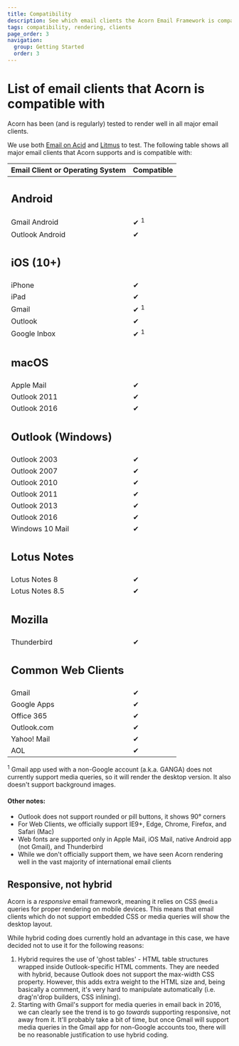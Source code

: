 ```yaml
---
title: Compatibility
description: See which email clients the Acorn Email Framework is compatible with
tags: compatibility, rendering, clients
page_order: 3
navigation:
  group: Getting Started
  order: 3
---
```


# List of email clients that Acorn is compatible with

Acorn has been (and is regularly) tested to render well in all major email clients.

We use both [Email on Acid](https://www.emailonacid.com/) and [Litmus](https://litmus.com/) to test. The following table shows all major email clients that Acorn supports and is compatible with:

<table class="rounded text-left border text-grey-dark mt-8 mb-6 w-full text-sm" cellpadding="16" cellspacing="0">
    <thead class="bg-grey-lighter text-black">
        <tr>
            <th id="list" class="py-2 px-4">Email Client or Operating System</th>
            <th class="py-2 px-4">Compatible</th>
        </tr>
    </thead>
    <tbody>
        <tr>
            <td colspan="2" class="bg-grey-dark py-2 px-4">
                <h2 class="p-0 text-sm font-normal text-white">Android</h2>
            </td>
        </tr>
        <tr>
            <td>Gmail Android</td>
            <td>✔ <sup>1</sup></td>
        </tr>
        <tr>
            <td>Outlook Android</td>
            <td>✔</td>
        </tr>
        <tr>
            <td colspan="2" class="bg-grey-dark py-2 px-4">
                <h2 class="p-0 text-sm font-normal text-white">iOS (10+)</h2>
            </td>
        </tr>
        <tr>
            <td>iPhone</td>
            <td>✔</td>
        </tr>
        <tr>
            <td>iPad</td>
            <td>✔</td>
        </tr>
        <tr>
            <td>Gmail</td>
            <td>✔ <sup>1</sup></td>
        </tr>
        <tr>
            <td>Outlook</td>
            <td>✔</td>
        </tr>
        <tr>
            <td>Google Inbox</td>
            <td>✔ <sup>1</sup></td>
        </tr>
        <tr>
            <td colspan="2" class="bg-grey-dark py-2 px-4">
                <h2 class="p-0 text-sm font-normal text-white">macOS</h2>
            </td>
        </tr>
        <tr>
            <td>Apple Mail</td>
            <td>✔</td>
        </tr>
        <tr>
            <td>Outlook 2011</td>
            <td>✔</td>
        </tr>
        <tr>
            <td>Outlook 2016</td>
            <td>✔</td>
        </tr>
        <tr>
            <td colspan="2" class="bg-grey-dark py-2 px-4">
                <h2 class="p-0 text-sm font-normal text-white">Outlook (Windows)</h2>
            </td>
        </tr>
        <tr>
            <td>Outlook 2003</td>
            <td>✔</td>
        </tr>
        <tr>
            <td>Outlook 2007</td>
            <td>✔</td>
        </tr>
        <tr>
            <td>Outlook 2010</td>
            <td>✔</td>
        </tr>
        <tr>
            <td>Outlook 2011</td>
            <td>✔</td>
        </tr>
        <tr>
            <td>Outlook 2013</td>
            <td>✔</td>
        </tr>
        <tr>
            <td>Outlook 2016</td>
            <td>✔</td>
        </tr>
        <tr>
            <td>Windows 10 Mail</td>
            <td>✔</td>
        </tr>
        <tr>
            <td colspan="2" class="bg-grey-dark py-2 px-4">
                <h2 class="p-0 text-sm font-normal text-white">Lotus Notes</h2>
            </td>
        </tr>
        <tr>
            <td>Lotus Notes 8</td>
            <td>✔</td>
        </tr>
        <tr>
            <td>Lotus Notes 8.5</td>
            <td>✔</td>
        </tr>
        <tr>
            <td colspan="2" class="bg-grey-dark py-2 px-4">
                <h2 class="p-0 text-sm font-normal text-white">Mozilla</h2>
            </td>
        </tr>
        <tr>
            <td>Thunderbird</td>
            <td>✔</td>
        </tr>
        <tr>
            <td colspan="2" class="bg-grey-dark py-2 px-4">
                <h2 class="p-0 text-sm font-normal text-white">Common Web Clients</h2>
            </td>
        </tr>
        <tr>
            <td>Gmail</td>
            <td>✔</td>
        </tr>
        <tr>
            <td>Google Apps</td>
            <td>✔</td>
        </tr>
        <tr>
            <td>Office 365</td>
            <td>✔</td>
        </tr>
        <tr>
            <td>Outlook.com</td>
            <td>✔</td>
        </tr>
        <tr>
            <td>Yahoo! Mail</td>
            <td>✔</td>
        </tr>
        <tr>
            <td>AOL</td>
            <td>✔</td>
        </tr>
    </tbody>
</table>

<sup>1</sup> Gmail app used with a non-Google account (a.k.a. GANGA) does not currently support media queries, so it will render the desktop version. It also doesn't support background images.

#### Other notes:

- Outlook does not support rounded or pill buttons, it shows 90° corners
- For Web Clients, we officially support IE9+, Edge, Chrome, Firefox, and Safari (Mac)
- Web fonts are supported only in Apple Mail, iOS Mail, native Android app (not Gmail), and Thunderbird
- While we don't officially support them, we have seen Acorn rendering well in the vast majority of international email clients

## Responsive, not hybrid

Acorn is a _responsive_ email framework, meaning it relies on CSS `@media` queries for proper rendering on mobile devices. This means that email clients which do not support embedded CSS or media queries will show the desktop layout.

While hybrid coding does currently hold an advantage in this case, we have decided not to use it for the following reasons:

1. Hybrid requires the use of 'ghost tables' - HTML table structures wrapped inside Outlook-specific HTML comments. They are needed with hybrid, because Outlook does not support the max-width CSS property. However, this adds extra weight to the HTML size and, being basically a comment, it's very hard to manipulate automatically (i.e. drag'n'drop builders, CSS inlining).
2. Starting with Gmail's support for media queries in email back in 2016, we can clearly see the trend is to go _towards_ supporting responsive, not away from it. It'll probably take a bit of time, but once Gmail will support media queries in the Gmail app for non-Google accounts too, there will be no reasonable justification to use hybrid coding.
